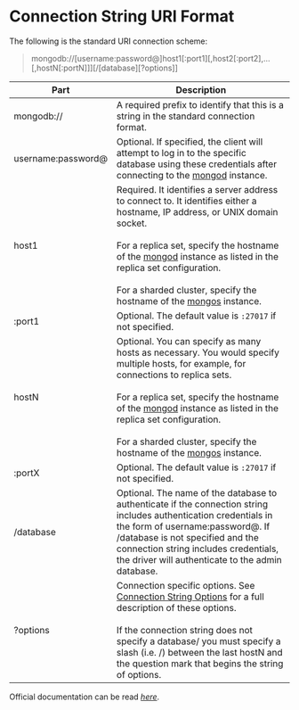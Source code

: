 # Connection String URI Format

The following is the standard URI connection scheme:

> mongodb://[username:password@]host1[:port1][,host2[:port2],...[,hostN[:portN]]][/[database][?options]]

| Part | Description |
| --- | --- |
| mongodb:// | A required prefix to identify that this is a string in the standard connection format. |
| username:password@ | Optional. If specified, the client will attempt to log in to the specific database using these credentials after connecting to the [mongod](https://docs.mongodb.com/manual/reference/program/mongod/#bin.mongod) instance. |
| host1 | Required. It identifies a server address to connect to. It identifies either a hostname, IP address, or UNIX domain socket. <br><br> For a replica set, specify the hostname of the [mongod](https://docs.mongodb.com/manual/reference/program/mongod/#bin.mongod) instance as listed in the replica set configuration. <br><br> For a sharded cluster, specify the hostname of the [mongos](https://docs.mongodb.com/manual/reference/program/mongos/#bin.mongos) instance.
| :port1 | Optional. The default value is `:27017` if not specified. |
| hostN | Optional. You can specify as many hosts as necessary. You would specify multiple hosts, for example, for connections to replica sets. <br><br>For a replica set, specify the hostname of the [mongod](https://docs.mongodb.com/manual/reference/program/mongod/#bin.mongod) instance as listed in the replica set configuration. <br> <br>For a sharded cluster, specify the hostname of the [mongos](https://docs.mongodb.com/manual/reference/program/mongos/#bin.mongos) instance. |
| :portX | Optional. The default value is `:27017` if not specified.
| /database | Optional. The name of the database to authenticate if the connection string includes authentication credentials in the form of username:password@. If /database is not specified and the connection string includes credentials, the driver will authenticate to the admin database. |
| ?options | Connection specific options. See [Connection String Options](https://docs.mongodb.com/manual/reference/connection-string/#connections-connection-options) for a full description of these options. <br><br>If the connection string does not specify a database/ you must specify a slash (i.e. /) between the last hostN and the question mark that begins the string of options. |

Official documentation can be read [_here_](https://docs.mongodb.com/manual/reference/connection-string/).